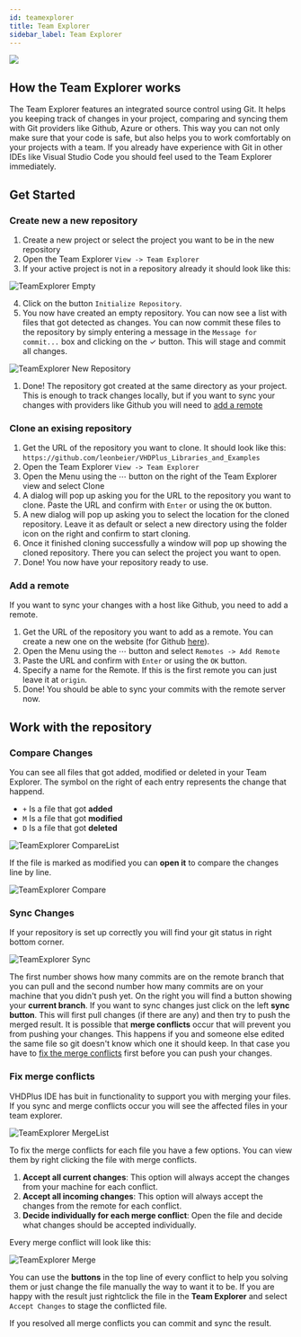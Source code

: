 ```yaml
---
id: teamexplorer
title: Team Explorer
sidebar_label: Team Explorer
---
```


<img src="/img/ide/TeamExplorer.PNG"></img>

## How the Team Explorer works
The Team Explorer features an integrated source control using Git.
It helps you keeping track of changes in your project, comparing and syncing them with Git providers like Github, Azure or others.
This way you can not only make sure that your code is safe, but also helps you to work comfortably on your projects with a team.
If you already have experience with Git in other IDEs like Visual Studio Code you should feel used to the Team Explorer immediately.

## Get Started



### Create new a new repository
1. Create a new project or select the project you want to be in the new repository
2. Open the Team Explorer `View -> Team Explorer`
3. If your active project is not in a repository already it should look like this:
   
![TeamExplorer Empty](/img/ide/TeamExplorerEmpty.PNG)

4. Click on the button `Initialize Repository`.
5. You now have created an empty repository. You can now see a list with files that got detected as changes. You can now commit these files to the repository by simply entering a message in the `Message for commit...` box and clicking on the ✓ button. This will stage and commit all changes.

![TeamExplorer New Repository](/img/ide/TeamExplorerNewRepository.PNG)

1. Done! The repository got created at the same directory as your project. This is enough to track changes locally, but if you want to sync your changes with providers like Github you will need to [add a remote](#add-a-remote)

### Clone an exising repository
1. Get the URL of the repository you want to clone. It should look like this: `https://github.com/leonbeier/VHDPlus_Libraries_and_Examples`
2. Open the Team Explorer `View -> Team Explorer`
3. Open the Menu using the ⋯ button on the right of the Team Explorer view and select Clone
4. A dialog will pop up asking you for the URL to the repository you want to clone. Paste the URL and confirm with `Enter` or using the `OK` button.
5. A new dialog will pop up asking you to select the location for the cloned repository. Leave it as default or select a new directory using the folder icon on the right and confirm to start cloning.
6. Once it finished cloning successfully a window will pop up showing the cloned repository. There you can select the project you want to open.
7. Done! You now have your repository ready to use.

### Add a remote
If you want to sync your changes with a host like Github, you need to add a remote.
1. Get the URL of the repository you want to add as a remote. You can create a new one on the website (for Github <a href="https://github.com/new">here</a>).
2. Open the Menu using the ⋯ button and select `Remotes -> Add Remote` 
3. Paste the URL and confirm with `Enter` or using the `OK` button.
4. Specify a name for the Remote. If this is the first remote you can just leave it at `origin`.
5. Done! You should be able to sync your commits with the remote server now.

## Work with the repository

### Compare Changes
You can see all files that got added, modified or deleted in your Team Explorer.
The symbol on the right of each entry represents the change that happend.

- `+` Is a file that got **added**
- `M` Is a file that got **modified**
- `D` Is a file that got **deleted**

![TeamExplorer CompareList](/img/ide/TeamExplorerCompareList.PNG)

If the file is marked as modified you can **open it** to compare the changes line by line.

![TeamExplorer Compare](/img/ide/TeamExplorerCompare.PNG)

### Sync Changes
If your repository is set up correctly you will find your git status in right bottom corner. 

![TeamExplorer Sync](/img/ide/TeamExplorerSync.PNG)

The first number shows how many commits are on the remote branch that you can pull and the second number how many commits are on your machine that you didn't push yet. On the right you will find a button showing your **current branch**. If you want to sync changes just click on the left **sync button**. This will first pull changes (if there are any) and then try to push the merged result. It is possible that **merge conflicts** occur that will prevent you from pushing your changes. This happens if you and someone else edited the same file so git doesn't know which one it should keep. In that case you have to [fix the merge conflicts](#fix-merge-conflicts) first before you can push your changes.

### Fix merge conflicts
VHDPlus IDE has buit in functionality to support you with merging your files.
If you sync and merge conflicts occur you will see the affected files in your team explorer.

![TeamExplorer MergeList](/img/ide/TeamExplorerMergeList.PNG)

To fix the merge conflicts for each file you have a few options. You can view them by right clicking the file with merge conflicts.
1. **Accept all current changes**: This option will always accept the changes from your machine for each conflict.
2. **Accept all incoming changes**: This option will always accept the changes from the remote for each conflict.
3. **Decide individually for each merge conflict**: Open the file and decide what changes should be accepted individually. 

Every merge conflict will look like this:

![TeamExplorer Merge](/img/ide/TeamExplorerMerge.PNG)

You can use the **buttons** in the top line of every conflict to help you solving them or just change the file manually the way to want it to be. If you are happy with the result just rightclick the file in the **Team Explorer** and select `Accept Changes` to stage the conflicted file.

If you resolved all merge conflicts you can commit and sync the result.